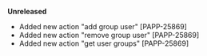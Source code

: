**Unreleased**

* Added new action "add group user" [PAPP-25869]
* Added new action "remove group user" [PAPP-25869]
* Added new action "get user groups" [PAPP-25869]
